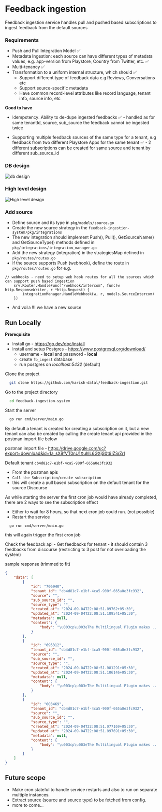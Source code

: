
# Feedback ingestion

Feedback ingestion service handles pull and pushed based subscriptions to ingest feedback from the default sources
### Requirements
- Push and Pull Integration Model ✅
- Metadata Ingestion: each source can have different types of metadata values, e.g. app-version from Playstore, Country from Twitter, etc. ✅
- Multi-tenancy ✅
- Transformation to a uniform internal structure, which should ✅
    - Support different type of feedback data e.g Reviews, Conversations etc
    - Support source-specific metadata
    - Have common record-level attributes like record language, tenant info, source info, etc

**Good to have**
- Idempotency: Ability to de-dupe ingested feedbacks ✅ - handled as for same tenantId, source, sub_source the feedback cannot be ingested twice

- Supporting multiple feedback sources of the same type for a tenant, e.g feedback
from two different Playstore Apps for the same tenant ✅ - 2 different subscriptions can be created for same source and tenant by different sub_source_id

### DB design

![db design](https://i.ibb.co/JqSqkj7/fb-ingest-public.png)
### High level design

![High level design](https://i.ibb.co/MpSCJWP/fb-ingest-excali.png)
### Add source
- Define source and its type in ```pkg/models/source.go```
- Create the new source strategy in the ```feedback-ingestion-system/pkg/integrations ```
- The new integration should implement Push(), Pull(), GetSourceName() and GetSourceType() methods defined in ```pkg/integrations/integration_manager.go```
- Add the new strategy (integration) in the strategiesMap defined in ```pkg/routes/routes.go```
- If the source supports Push (webhook), define the route in ```pkg/routes/routes.go``` for e.g. 
```
// webhooks - need to setup web hook routes for all the sources which can support push based ingestion
	srv.Router.HandleFunc("/webhook/intercom", func(w http.ResponseWriter, r *http.Request) {
		integrationManager.HandleWebhook(w, r, models.SourceIntercom)
	})
```

- And voila !!! we have a new source
## Run Locally

**Prerequisite**
- Install go - https://go.dev/doc/install 
- Install and setup Postgres - https://www.postgresql.org/download/
    - username - **local** and password - **local**
    - create ```fb_ingest``` database
    - run postgres on _localhost:5432_ (default)


Clone the project

```bash
  git clone https://github.com/harish-dalal/feedback-ingestion.git
```

Go to the project directory

```bash
  cd feedback-ingestion-system
```

Start the server

```bash
  go run cmd/server/main.go
```

By default a tenant is created for creating a subscription on it, but a new tenant can also be created by calling the create tenant api provided in the postman import file below

postman import file - https://drive.google.com/uc?export=download&id=1a_sXBfVT0nU1XuhIL6GXjG0t9IZSrZrI

Default tenant ```cb4d81c7-e1bf-4ca5-900f-665a0e3fc932```

- From the postman apis 
- ```Call the Subscription/create subscription```
- this will create a pull based subscription on the default tenant for the source Discourse   

As while starting the server the first cron job would have already completed, there are 2 ways to see the subscription effect
- Either to wait for 8 hours, so that next cron job could run. (not possible)
- Restart the service
```bash
  go run cmd/server/main.go
``` 
this will again trigger the first cron job

Check the feedback api - Get feedbacks for tenant - it should contain 3 feedbacks from discourse (restricting to 3 post for not overloading the system)

sample response (trimmed to fit)

```json
{
    "data": [
        {
            "id": "706940",
            "tenant_id": "cb4d81c7-e1bf-4ca5-900f-665a0e3fc932",
            "source": "",
            "sub_source_id": "",
            "source_type": "",
            "created_at": "2024-09-04T22:08:51.09762+05:30",
            "updated_at": "2024-09-04T22:08:51.109541+05:30",
            "metadata": null,
            "content": {
                "body": "\u003cp\u003eThe Multilingual Plugin makes ...."
            }
        },
        {
            "id": "695312",
            "tenant_id": "cb4d81c7-e1bf-4ca5-900f-665a0e3fc932",
            "source": "",
            "sub_source_id": "",
            "source_type": "",
            "created_at": "2024-09-04T22:08:51.081291+05:30",
            "updated_at": "2024-09-04T22:08:51.106146+05:30",
            "metadata": null,
            "content": {
                "body": "\u003cp\u003eThe Multilingual Plugin makes ...."
            }
        },
        {
            "id": "603469",
            "tenant_id": "cb4d81c7-e1bf-4ca5-900f-665a0e3fc932",
            "source": "",
            "sub_source_id": "",
            "source_type": "",
            "created_at": "2024-09-04T22:08:51.077169+05:30",
            "updated_at": "2024-09-04T22:08:51.097691+05:30",
            "metadata": null,
            "content": {
                "body": "\u003cp\u003eThe Multilingual Plugin makes ...."
            }
        }
    ]
}
```



## Future scope
- Make cron stateful to handle service restarts and also to run on separate multiple instances.
- Extract source (source and source type) to be fetched from config.
- more to come...